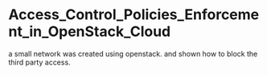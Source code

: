 # Access_Control_Policies_Enforcement_in_OpenStack_Cloud
a small network was created using openstack. and shown how to block the third party access.
